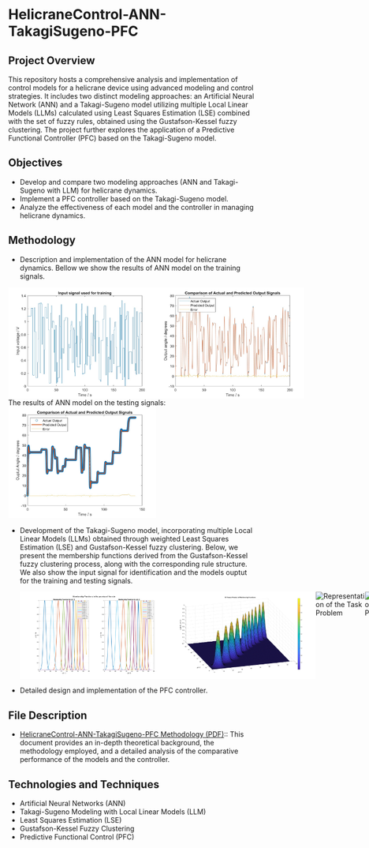 # HelicraneControl-ANN-TakagiSugeno-PFC

## Project Overview
This repository hosts a comprehensive analysis and implementation of control models for a helicrane device using advanced modeling and control strategies. It includes two distinct modeling approaches: an Artificial Neural Network (ANN) and a Takagi-Sugeno model utilizing multiple Local Linear Models (LLMs) calculated using Least Squares Estimation (LSE) combined with the set of fuzzy rules, obtained using the Gustafson-Kessel fuzzy clustering. The project further explores the application of a Predictive Functional Controller (PFC) based on the Takagi-Sugeno model. 

## Objectives
- Develop and compare two modeling approaches (ANN and Takagi-Sugeno with LLM) for helicrane dynamics. 
- Implement a PFC controller based on the Takagi-Sugeno model.
- Analyze the effectiveness of each model and the controller in managing helicrane dynamics.

## Methodology
- Description and implementation of the ANN model for helicrane dynamics. Bellow we show the results of ANN model on the training signals.
<div style="display: flex; justify-content: space-between;">
  <img src="docs/ANN_input.jpg" alt="Representation of the Task Problem" width="300"/>
  <img src="docs/ANN_training.jpg" alt="Representation of the Task Problem" width="300"/>
</div>
The results of ANN model on the testing signals:
 <img src="docs/ANN_testing.jpg" alt="Representation of the Task Problem" width="300"/>
 
- Development of the Takagi-Sugeno model, incorporating multiple Local Linear Models (LLMs) obtained through weighted Least Squares Estimation (LSE) and Gustafson-Kessel fuzzy clustering. Below, we present the membership functions derived from the Gustafson-Kessel fuzzy clustering process, along with the corresponding rule structure. We also show the input signal for identification and the models ouptut for the training and testing signals.
  
  <div style="display: flex; justify-content: space-between;">
  <img src="docs/membership_functions.jpg" alt="Representation of the Task Problem" width="300"/>
  <img src="docs/rule_structure.jpg" alt="Representation of the Task Problem" width="300"/>
   <img src="docs/TS_input" alt="Representation of the Task Problem" width="300"/>
    <img src="docs/TS_training" alt="Representation of the Task Problem" width="300"/>
    <img src="docs/TS_testing" alt="Representation of the Task Problem" width="300"/>
</div>

- Detailed design and implementation of the PFC controller.

## File Description
-  [HelicraneControl-ANN-TakagiSugeno-PFC Methodology (PDF)](HelicraneControlAnalysis.pdf):: This document provides an in-depth theoretical background, the methodology employed, and a detailed analysis of the comparative performance of the models and the controller.

## Technologies and Techniques
- Artificial Neural Networks (ANN)
- Takagi-Sugeno Modeling with Local Linear Models (LLM)
- Least Squares Estimation (LSE)
- Gustafson-Kessel Fuzzy Clustering
- Predictive Functional Control (PFC)
